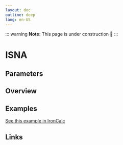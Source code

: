 ```yaml
---
layout: doc
outline: deep
lang: en-US
---
```


::: warning
**Note:** This page is under construction 🚧
:::

# ISNA

## Parameters

## Overview

## Examples

[See this example in IronCalc](https://app.ironcalc.com/?filename=isna)

## Links